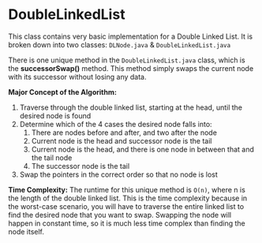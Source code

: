 # DoubleLinkedList

This class contains very basic implementation for a Double Linked List. It is broken down into two classes: `DLNode.java` & `DoubleLinkedList.java`

There is one unique method in the `DoubleLinkedList.java` class, which is the **successorSwap()** method. This method simply swaps the current node with its successor without losing any data.

**Major Concept of the Algorithm:**
1. Traverse through the double linked list, starting at the head, until the desired node is found
2. Determine which of the 4 cases the desired node falls into:
	1. There are nodes before and after, and two after the node
	2. Current node is the head and successor node is the tail
	3. Current node is the head, and there is one node in between that and the tail node
	4. The successor node is the tail
3. Swap the pointers in the correct order so that no node is lost

**Time Complexity:** The runtime for this unique method is `O(n)`, where n is the length of the double linked list. This is the time complexity because in the worst-case scenario, you will have to traverse the entire linked list to find the desired node that you want to swap. Swapping the node will happen in constant time, so it is much less time complex than finding the node itself.